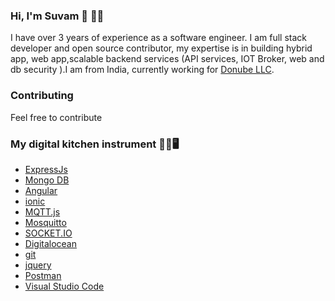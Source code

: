 ### Hi, I'm Suvam 👋 🙋‍♂️
I have over 3 years of experience as a software engineer. I am full stack developer and open source contributor, my expertise is in building hybrid app, web app,scalable backend services (API services, IOT Broker, web and db security ).I am from India, currently working for [Donube LLC](https://www.donube.com).

### Contributing
Feel free to contribute 

### My digital kitchen instrument  📐📏🖥
- [ExpressJs](https://expressjs.com/)
- [Mongo DB](https://www.mongodb.com/)
- [Angular](https://angular.io/)
- [ionic](https://ionicframework.com/)
- [MQTT.js](https://www.npmjs.com/package/mqtt)
- [Mosquitto](https://mosquitto.org/)
- [SOCKET.IO](https://socket.io/)
- [Digitalocean](https://www.digitalocean.com/)
- [git](https://git-scm.com/)
- [jquery](https://jquery.com/)
- [Postman](https://www.postman.com/)
- [Visual Studio Code](https://code.visualstudio.com/)



<!--
**suvamrox/suvamrox** is a ✨ _special_ ✨ repository because its `README.md` (this file) appears on your GitHub profile.

Here are some ideas to get you started:

- 🔭 I’m currently working on ...
- 🌱 I’m currently learning ...
- 👯 I’m looking to collaborate on ...
- 🤔 I’m looking for help with ...
- 💬 Ask me about ...
- 📫 How to reach me: ...
- 😄 Pronouns: ...
- ⚡ Fun fact: ...
-->
